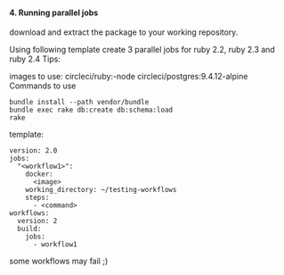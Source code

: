 #### 4. Running parallel jobs
download and extract the package to your working repository.

Using following template create 3 parallel jobs for ruby 2.2, ruby 2.3 and ruby 2.4
Tips:

images to use:
circleci/ruby:<ruby-version>-node
circleci/postgres:9.4.12-alpine
Commands to use
````
bundle install --path vendor/bundle
bundle exec rake db:create db:schema:load
rake
````

template:

````
version: 2.0
jobs:
  "<workflow1>":
    docker:
      <image>
    working_directory: ~/testing-workflows
    steps:
      - <command>
workflows:
  version: 2
  build:
    jobs:
      - workflow1
````          
some workflows may fail ;)

